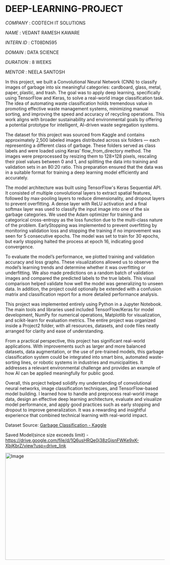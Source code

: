 # DEEP-LEARNING-PROJECT

*COMPANY* : CODTECH IT SOLUTIONS

*NAME* : VEDANT RAMESH KAWARE

*INTERN ID* : CT08DN595

*DOMAIN* : DATA SCIENCE

*DURATION* : 8 WEEKS

*MENTOR* : NEELA SANTOSH

In this project, we built a Convolutional Neural Network (CNN) to classify images of garbage into six meaningful categories: cardboard, glass, metal, paper, plastic, and trash. The goal was to apply deep learning, specifically using TensorFlow and Keras, to solve a real-world image classification task. The idea of automating waste classification holds tremendous value in promoting effective waste management systems, minimizing manual sorting, and improving the speed and accuracy of recycling operations. This work aligns with broader sustainability and environmental goals by offering a potential prototype for intelligent, AI-driven waste segregation systems.

The dataset for this project was sourced from Kaggle and contains approximately 2,500 labeled images distributed across six folders — each representing a different class of garbage. These folders served as class labels and were loaded using Keras’ flow_from_directory method. The images were preprocessed by resizing them to 128×128 pixels, rescaling their pixel values between 0 and 1, and splitting the data into training and validation sets in an 80:20 ratio. This preparation ensured that the data was in a suitable format for training a deep learning model efficiently and accurately.

The model architecture was built using TensorFlow's Keras Sequential API. It consisted of multiple convolutional layers to extract spatial features, followed by max-pooling layers to reduce dimensionality, and dropout layers to prevent overfitting. A dense layer with ReLU activation and a final softmax layer was used to classify the input image into one of the six garbage categories. We used the Adam optimizer for training and categorical cross-entropy as the loss function due to the multi-class nature of the problem. EarlyStopping was implemented to prevent overfitting by monitoring validation loss and stopping the training if no improvement was seen for 5 consecutive epochs. The model was set to train for 30 epochs, but early stopping halted the process at epoch 16, indicating good convergence.

To evaluate the model’s performance, we plotted training and validation accuracy and loss graphs. These visualizations allowed us to observe the model’s learning trends and determine whether it was overfitting or underfitting. We also made predictions on a random batch of validation images and compared the predicted labels to the true labels. This visual comparison helped validate how well the model was generalizing to unseen data. In addition, the project could optionally be extended with a confusion matrix and classification report for a more detailed performance analysis.

This project was implemented entirely using Python in a Jupyter Notebook. The main tools and libraries used included TensorFlow/Keras for model development, NumPy for numerical operations, Matplotlib for visualization, and scikit-learn for evaluation metrics. The entire project was organized inside a Project2 folder, with all resources, datasets, and code files neatly arranged for clarity and ease of understanding.

From a practical perspective, this project has significant real-world applications. With improvements such as larger and more balanced datasets, data augmentation, or the use of pre-trained models, this garbage classification system could be integrated into smart bins, automated waste-sorting lines, or robotic systems in industries and municipalities. It addresses a relevant environmental challenge and provides an example of how AI can be applied meaningfully for public good.

Overall, this project helped solidify my understanding of convolutional neural networks, image classification techniques, and TensorFlow-based model building. I learned how to handle and preprocess real-world image data, design an effective deep learning architecture, evaluate and visualize model performance, and apply good practices such as early stopping and dropout to improve generalization. It was a rewarding and insightful experience that combined technical learning with real-world impact.

Dataset Source: [Garbage Classification - Kaggle](https://www.kaggle.com/datasets/asdasdasasdas/garbage-classification)

Saved Model(since size exceeds limit) - https://drive.google.com/file/d/1Q6usHRQe0j38zGjsnFWKe9xK-XbjKbrZ/view?usp=drive_link

<img width="1473" height="338" alt="Image" src="https://github.com/user-attachments/assets/02ec68cc-6fe3-4f59-bdb0-af5eab22c773" />
